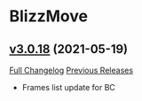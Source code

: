 # BlizzMove

## [v3.0.18](https://github.com/Kiatra/BlizzMove/tree/v3.0.18) (2021-05-19)
[Full Changelog](https://github.com/Kiatra/BlizzMove/commits/v3.0.18) [Previous Releases](https://github.com/Kiatra/BlizzMove/releases)

- Frames list update for BC  
